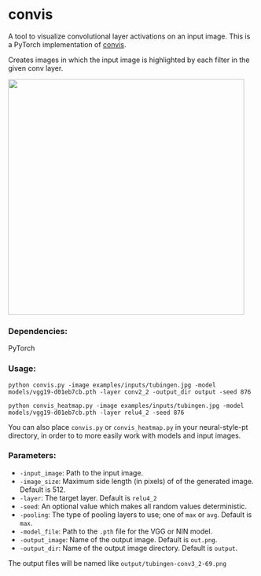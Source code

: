 # convis
A tool to visualize convolutional layer activations on an input image. This is a PyTorch implementation of [convis](https://github.com/htoyryla/convis).

Creates images in which the input image is highlighted by each filter in the given conv layer.

<img src="https://raw.githubusercontent.com/htoyryla/convis/master/tubingen-conv3_2-17.png" width="480">

### Dependencies:

PyTorch 

### Usage:

```
python convis.py -image examples/inputs/tubingen.jpg -model models/vgg19-d01eb7cb.pth -layer conv2_2 -output_dir output -seed 876
```

```
python convis_heatmap.py -image examples/inputs/tubingen.jpg -model models/vgg19-d01eb7cb.pth -layer relu4_2 -seed 876
```
 
You can also place `convis.py` or `convis_heatmap.py` in your neural-style-pt directory, in order to to more easily work with models and input images. 
 
### Parameters:

* `-input_image`: Path to the input image.
* `-image_size`: Maximum side length (in pixels) of of the generated image. Default is 512.
* `-layer`: The target layer. Default is `relu4_2`
* `-seed`: An optional value which makes all random values deterministic. 
* `-pooling`: The type of pooling layers to use; one of `max` or `avg`. Default is `max`.
* `-model_file`: Path to the `.pth` file for the VGG or NIN model.
* `-output_image`: Name of the output image. Default is `out.png`.
* `-output_dir`: Name of the output image directory. Default is `output`.

The output files will be named like `output/tubingen-conv3_2-69.png`
